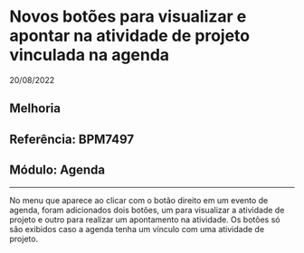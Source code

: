 # Novos botões para visualizar e apontar na atividade de projeto vinculada na agenda
20/08/2022
## Melhoria
## Referência: BPM7497
## Módulo: Agenda
***

No menu que aparece ao clicar com o botão direito em um evento de agenda, foram adicionados dois botões, um para visualizar a atividade de projeto e outro para realizar um apontamento na atividade. Os botões só são exibidos caso a agenda tenha um vínculo com uma atividade de projeto.
